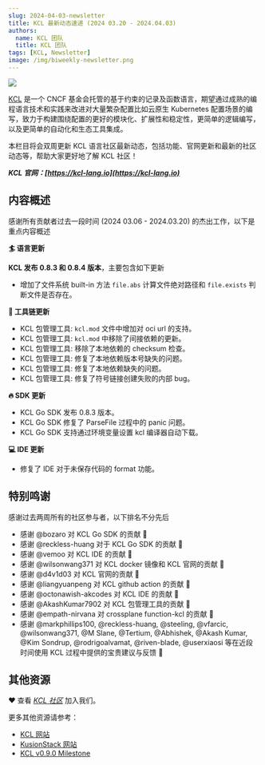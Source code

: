 ```yaml
---
slug: 2024-04-03-newsletter
title: KCL 最新动态速递 (2024 03.20 - 2024.04.03)
authors:
  name: KCL 团队
  title: KCL 团队
tags: [KCL, Newsletter]
image: /img/biweekly-newsletter.png
---
```


![](/img/biweekly-newsletter-zh.png)

[KCL](https://github.com/kcl-lang) 是一个 CNCF 基金会托管的基于约束的记录及函数语言，期望通过成熟的编程语言技术和实践来改进对大量繁杂配置比如云原生 Kubernetes 配置场景的编写，致力于构建围绕配置的更好的模块化、扩展性和稳定性，更简单的逻辑编写，以及更简单的自动化和生态工具集成。

本栏目将会双周更新 KCL 语言社区最新动态，包括功能、官网更新和最新的社区动态等，帮助大家更好地了解 KCL 社区！

**_KCL 官网：[https://kcl-lang.io](https://kcl-lang.io)_**

## 内容概述

感谢所有贡献者过去一段时间 (2024 03.06 - 2024.03.20) 的杰出工作，以下是重点内容概述

**🏄 语言更新**

**KCL 发布 0.8.3 和 0.8.4 版本**，主要包含如下更新

- 增加了文件系统 built-in 方法 `file.abs` 计算文件绝对路径和 `file.exists` 判断文件是否存在。

**🔧 工具链更新**

- KCL 包管理工具: `kcl.mod` 文件中增加对 oci url 的支持。
- KCL 包管理工具: `kcl.mod` 中移除了间接依赖的更新。
- KCL 包管理工具: 移除了本地依赖的 checksum 检查。
- KCL 包管理工具: 修复了本地依赖版本号缺失的问题。
- KCL 包管理工具: 修复了本地依赖缺失的问题。
- KCL 包管理工具: 修复了符号链接创建失败的内部 bug。

**🔥 SDK 更新**

- KCL Go SDK 发布 0.8.3 版本。
- KCL Go SDK 修复了 ParseFile 过程中的 panic 问题。
- KCL Go SDK 支持通过环境变量设置 kcl 编译器自动下载。

**💻 IDE 更新**

- 修复了 IDE 对于未保存代码的 format 功能。

## 特别鸣谢

感谢过去两周所有的社区参与者，以下排名不分先后

- 感谢 @bozaro 对 KCL Go SDK 的贡献 🙌
- 感谢 @reckless-huang 对于 KCL Go SDK 的贡献 🙌
- 感谢 @vemoo 对 KCL IDE 的贡献 🙌
- 感谢 @wilsonwang371 对 KCL docker 镜像和 KCL 官网的贡献 🙌
- 感谢 @d4v1d03 对 KCL 官网的贡献 🙌
- 感谢 @liangyuanpeng 对 KCL github action 的贡献 🙌
- 感谢 @octonawish-akcodes 对 KCL IDE 的贡献 🙌
- 感谢 @AkashKumar7902 对 KCL 包管理工具的贡献 🙌
- 感谢 @empath-nirvana 对 crossplane function-kcl 的贡献 🙌
- 感谢 @markphillips100, @reckless-huang, @steeling, @vfarcic, @wilsonwang371, @M Slane, @Tertium, @Abhishek, @Akash Kumar, @Kim Sondrup, @rodrigoalvamat, @riven-blade, @userxiaosi 等在近段时间使用 KCL 过程中提供的宝贵建议与反馈 🙌

## 其他资源

❤️ 查看 _[KCL 社区](https://github.com/kcl-lang/community)_ 加入我们。

更多其他资源请参考：

- [KCL 网站](https://kcl-lang.io/)
- [KusionStack 网站](https://kusionstack.io/)
- [KCL v0.9.0 Milestone](https://github.com/kcl-lang/kcl/milestone/9)
